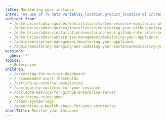 ```yaml
---
title: Monitoring your instance
intro: 'As use of {% data variables.location.product_location %} increases over time, the utilization of system resources, like CPU, memory, and storage will also increase. You can configure monitoring and alerting so that you''re aware of potential issues before they become critical enough to negatively impact application performance or availability.'
redirect_from:
  - /enterprise/admin/guides/installation/system-resource-monitoring-and-alerting
  - /enterprise/admin/guides/installation/monitoring-your-github-enterprise-appliance
  - /enterprise/admin/installation/monitoring-your-github-enterprise-server-appliance
  - /enterprise/admin/enterprise-management/monitoring-your-appliance
  - /admin/enterprise-management/monitoring-your-appliance
  - /admin/monitoring-managing-and-updating-your-instance/monitoring-your-appliance
versions:
  ghes: '*'
topics:
  - Enterprise
children:
  - /accessing-the-monitor-dashboard
  - /recommended-alert-thresholds
  - /setting-up-external-monitoring
  - /configuring-collectd-for-your-instance
  - /collectd-metrics-for-github-enterprise-server
  - /monitoring-using-snmp
  - /about-system-logs
  - /generating-a-health-check-for-your-enterprise
shortTitle: Monitor your instance
---
```


